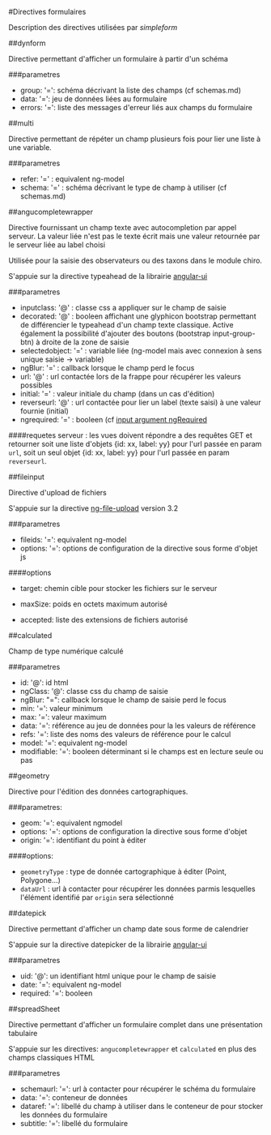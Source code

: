 #Directives formulaires

Description des directives utilisées par *simpleform*


##dynform

Directive permettant d'afficher un formulaire à partir d'un schéma

###parametres

 - group: '=': schéma décrivant la liste des champs (cf schemas.md)
 - data: '=': jeu de données liées au formulaire
 - errors: '=': liste des messages d'erreur liés aux champs du formulaire



##multi

Directive permettant de répéter un champ plusieurs fois pour lier une liste à une variable.

###parametres

 - refer: '=' : equivalent ng-model
 - schema: '=' : schéma décrivant le type de champ à utiliser (cf schemas.md)



##angucompletewrapper

Directive fournissant un champ texte avec autocompletion par appel serveur. La valeur liée n'est pas le texte écrit mais une valeur retournée par le serveur liée au label choisi

Utilisée pour la saisie des observateurs ou des taxons dans le module chiro.

S'appuie sur la directive typeahead de la librairie [angular-ui](http://angular-ui.github.io/bootstrap/#/typeahead)

###parametres

 - inputclass: '@' : classe css a appliquer sur le champ de saisie
 - decorated: '@' : booleen affichant une glyphicon bootstrap permettant de différencier le typeahead d'un champ texte classique. Active également la possibilité d'ajouter des boutons (bootstrap input-group-btn) à droite de la zone de saisie
 - selectedobject: '=' : variable liée (ng-model mais avec connexion à sens unique saisie -> variable)
 - ngBlur: '=' : callback lorsque le champ perd le focus
 - url: '@' : url contactée lors de la frappe pour récupérer les valeurs possibles 
 - initial: '=' : valeur initiale du champ (dans un cas d'édition)
 - reverseurl: '@' : url contactée pour lier un label (texte saisi) à une valeur fournie (initial)
 - ngrequired: '=' : booleen (cf [input argument ngRequired](https://docs.angularjs.org/api/ng/directive/input)


####requetes serveur :
les vues doivent répondre a des requêtes GET et retourner soit une liste d'objets {id: xx, label: yy} pour l'url passée en param `url`, soit un seul objet {id: xx, label: yy} pour l'url passée en param `reverseurl`.




##fileinput

Directive d'upload de fichiers

S'appuie sur la directive [ng-file-upload](https://github.com/danialfarid/ng-file-upload) version 3.2

###parametres

 - fileids: '=': equivalent ng-model
 - options: '=': options de configuration de la directive sous forme d'objet js

####options
    
 - target: chemin cible pour stocker les fichiers sur le serveur
 - maxSize: poids en octets maximum autorisé
 - accepted: liste des extensions de fichiers autorisé
    
    <fileinput fileids="xx" options="{target:'my/dir', maxSize: 2048000, accepted: ['png', 'jpg']}"></fileinput>



##calculated

Champ de type numérique calculé


###parametres

 - id: '@': id html
 - ngClass: '@': classe css du champ de saisie
 - ngBlur: "=": callback lorsque le champ de saisie perd le focus
 - min: '=': valeur minimum
 - max: '=': valeur maximum
 - data: '=': référence au jeu de données pour la les valeurs de référence
 - refs: '=': liste des noms des valeurs de référence pour le calcul
 - model: '=': equivalent ng-model
 - modifiable: '=': booleen déterminant si le champs est en lecture seule ou pas


##geometry

Directive pour l'édition des données cartographiques.

###parametres:

 - geom: '=': equivalent ngmodel
 - options: '=': options de configuration la directive sous forme d'objet
 - origin: '=': identifiant du point à éditer

####options:

 - `geometryType` : type de donnée cartographique à éditer (Point, Polygone...)
 - `dataUrl` : url à contacter pour récupérer les données parmis lesquelles l'élément identifié par `origin` sera sélectionné



##datepick

Directive permettant d'afficher un champ date sous forme de calendrier

S'appuie sur la directive datepicker de la librairie [angular-ui](http://angular-ui.github.io/bootstrap/#/datepicker)

###parametres

 - uid: '@': un identifiant html unique pour le champ de saisie
 - date: '=': equivalent ng-model
 - required: '=': booleen 


##spreadSheet

Directive permettant d'afficher un formulaire complet dans une présentation tabulaire

S'appuie sur les directives: `angucompletewrapper` et `calculated` en plus des champs classiques HTML

###parametres

 - schemaurl: '=': url à contacter pour récupérer le schéma du formulaire
 - data: '=': conteneur de données
 - dataref: '=': libellé du champ à utiliser dans le conteneur de pour stocker les données du formulaire
 - subtitle: '=': libellé du formulaire
 
